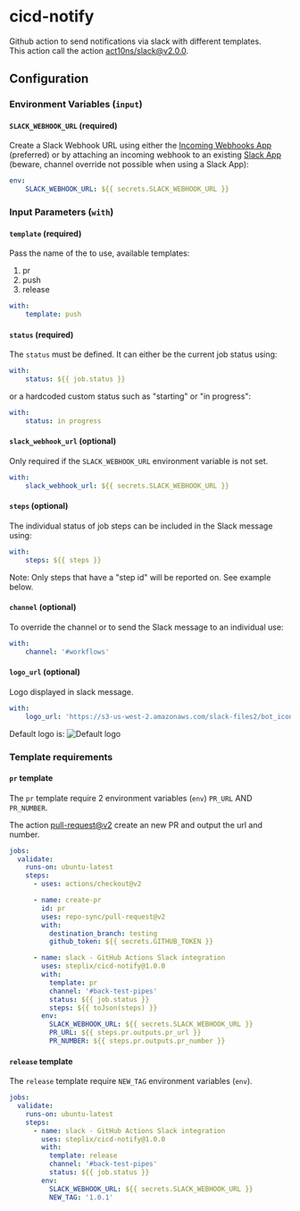 # cicd-notify

Github action to send notifications via slack with different templates. \
This action call the action [act10ns/slack@v2.0.0](https://github.com/act10ns/slack).

## Configuration

### Environment Variables (`input`)

#### `SLACK_WEBHOOK_URL` (required)

Create a Slack Webhook URL using either the
[Incoming Webhooks App](https://slack.com/apps/A0F7XDUAZ-incoming-webhooks?next_id=0)
(preferred) or by attaching an incoming webhook to an existing
[Slack App](https://api.slack.com/apps) (beware, channel override not possible
when using a Slack App):

``` yaml
env:
    SLACK_WEBHOOK_URL: ${{ secrets.SLACK_WEBHOOK_URL }}
```

### Input Parameters (`with`)

#### `template` (required)

Pass the name of the to use, available templates:

1. pr
2. push
3. release

``` yaml
with:
    template: push
```

#### `status` (required)

The `status` must be defined. It can either be the current job status using:

``` yaml
with:
    status: ${{ job.status }}
```

or a hardcoded custom status such as "starting" or "in progress":

``` yaml
with:
    status: in progress
```

#### `slack_webhook_url` (optional)

Only required if the `SLACK_WEBHOOK_URL` environment variable is not set.

``` yaml
with:
    slack_webhook_url: ${{ secrets.SLACK_WEBHOOK_URL }}
```

#### `steps` (optional)

The individual status of job steps can be included in the Slack message using:

``` yaml
with:
    steps: ${{ steps }}
```

Note: Only steps that have a "step id" will be reported on. See example below.

#### `channel` (optional)

To override the channel or to send the Slack message to an individual use:

``` yaml
with:
    channel: '#workflows'
```

#### `logo_url` (optional)

Logo displayed in slack message.

``` yaml
with:
    logo_url: 'https://s3-us-west-2.amazonaws.com/slack-files2/bot_icons/2023-01-09/4618522117268_48.png'
```

Default logo is: ![Default logo](https://s3-us-west-2.amazonaws.com/slack-files2/bot_icons/2023-01-09/4618522117268_48.png "Default logo")

### Template requirements

#### `pr` template

The `pr` template require 2 environment variables (`env`) `PR_URL` AND `PR_NUMBER`.

The action [pull-request@v2](https://github.com/repo-sync/pull-request) create an new PR and output the url and number.

``` yaml
jobs:
  validate:
    runs-on: ubuntu-latest
    steps:
      - uses: actions/checkout@v2

      - name: create-pr
        id: pr
        uses: repo-sync/pull-request@v2
        with:
          destination_branch: testing
          github_token: ${{ secrets.GITHUB_TOKEN }}

      - name: slack - GitHub Actions Slack integration
        uses: steplix/cicd-notify@1.0.0
        with:
          template: pr
          channel: '#back-test-pipes'
          status: ${{ job.status }}
          steps: ${{ toJson(steps) }}
        env:
          SLACK_WEBHOOK_URL: ${{ secrets.SLACK_WEBHOOK_URL }}
          PR_URL: ${{ steps.pr.outputs.pr_url }}
          PR_NUMBER: ${{ steps.pr.outputs.pr_number }}
```

#### `release` template

The `release` template require `NEW_TAG` environment variables (`env`).

``` yaml
jobs:
  validate:
    runs-on: ubuntu-latest
    steps:
      - name: slack - GitHub Actions Slack integration
        uses: steplix/cicd-notify@1.0.0
        with:
          template: release
          channel: '#back-test-pipes'
          status: ${{ job.status }}
        env:
          SLACK_WEBHOOK_URL: ${{ secrets.SLACK_WEBHOOK_URL }}
          NEW_TAG: '1.0.1'
```
